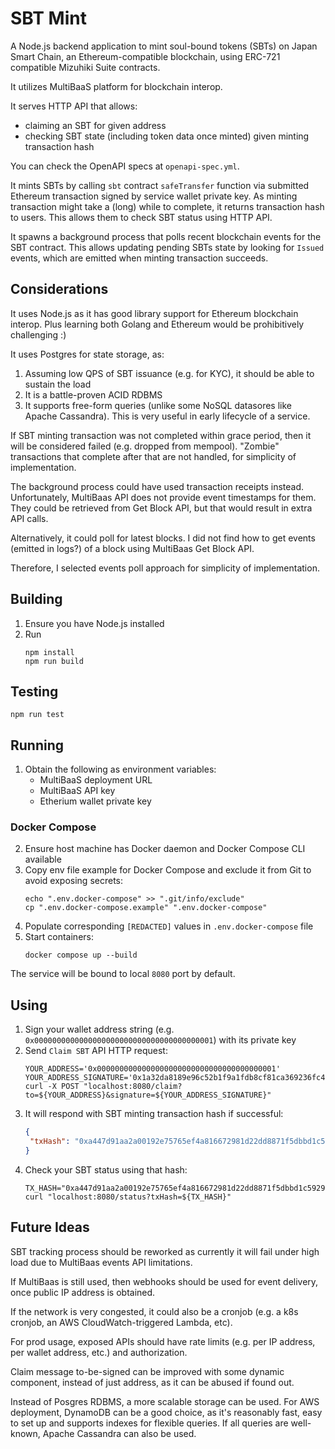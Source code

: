 # SBT Mint

A Node.js backend application to mint soul-bound tokens (SBTs) on Japan Smart Chain, an Ethereum-compatible blockchain, using ERC-721 compatible Mizuhiki Suite contracts.

It utilizes MultiBaaS platform for blockchain interop.

It serves HTTP API that allows:
* claiming an SBT for given address
* checking SBT state (including token data once minted) given minting transaction hash

You can check the OpenAPI specs at `openapi-spec.yml`.

It mints SBTs by calling `sbt` contract `safeTransfer` function via submitted Ethereum transaction signed by service wallet private key. As minting transaction might take a (long) while to complete, it returns transaction hash to users. This allows them to check SBT status using HTTP API.

It spawns a background process that polls recent blockchain events for the SBT contract. This allows updating pending SBTs state by looking for `Issued` events, which are emitted when minting transaction succeeds.

## Considerations

It uses Node.js as it has good library support for Ethereum blockchain interop. Plus learning both Golang and Ethereum would be prohibitively challenging :)

It uses Postgres for state storage, as:
1. Assuming low QPS of SBT issuance (e.g. for KYC), it should be able to sustain the load
2. It is a battle-proven ACID RDBMS
3. It supports free-form queries (unlike some NoSQL datasores like Apache Cassandra). This is very useful in early lifecycle of a service.

If SBT minting transaction was not completed within grace period, then it will be considered failed (e.g. dropped from mempool). "Zombie" transactions that complete after that are not handled, for simplicity of implementation.

The background process could have used transaction receipts instead. Unfortunately, MultiBaas API does not provide event timestamps for them. They could be retrieved from Get Block API, but that would result in extra API calls.

Alternatively, it could poll for latest blocks. I did not find how to get events (emitted in logs?) of a block using MultiBaas Get Block API.

Therefore, I selected events poll approach for simplicity of implementation.

## Building

1. Ensure you have Node.js installed
2. Run
   ```shell
   npm install
   npm run build
   ```

## Testing

```shell
npm run test
```

## Running

1. Obtain the following as environment variables:
   - MultiBaaS deployment URL
   - MultiBaaS API key 
   - Etherium wallet private key

### Docker Compose

2. Ensure host machine has Docker daemon and Docker Compose CLI available
3. Copy env file example for Docker Compose and exclude it from Git to avoid exposing secrets:
   ```shell
   echo ".env.docker-compose" >> ".git/info/exclude"
   cp ".env.docker-compose.example" ".env.docker-compose"
   ```
4. Populate corresponding `[REDACTED]` values in `.env.docker-compose` file
5. Start containers:
   ```shell
   docker compose up --build
   ```

The service will be bound to local `8080` port by default.

## Using

1. Sign your wallet address string (e.g. `0x0000000000000000000000000000000000000001`) with its private key
2. Send `Claim SBT` API HTTP request:
   ```shell
   YOUR_ADDRESS='0x0000000000000000000000000000000000000001'
   YOUR_ADDRESS_SIGNATURE='0x1a32da8189e96c52b1f9a1fdb8cf81ca369236fc4041f85d23fcd08eaad118e97182b8836ea2813b2c779feca296c4eae21453ef1e5f3f6705cc3845d9c549f31c'
   curl -X POST "localhost:8080/claim?to=${YOUR_ADDRESS}&signature=${YOUR_ADDRESS_SIGNATURE}"
   ```
3. It will respond with SBT minting transaction hash if successful:
   ```json
   {
    "txHash": "0xa447d91aa2a00192e75765ef4a816672981d22dd8871f5dbbd1c592916a19941"
   }
   ```
4. Check your SBT status using that hash:
   ```shell
   TX_HASH="0xa447d91aa2a00192e75765ef4a816672981d22dd8871f5dbbd1c592916a19941"
   curl "localhost:8080/status?txHash=${TX_HASH}"
   ```

## Future Ideas

SBT tracking process should be reworked as currently it will fail under high load due to MultiBaas events API limitations.

If MultiBaas is still used, then webhooks should be used for event delivery, once public IP address is obtained.

If the network is very congested, it could also be a cronjob (e.g. a k8s cronjob, an AWS CloudWatch-triggered Lambda, etc).

For prod usage, exposed APIs should have rate limits (e.g. per IP address, per wallet address, etc.) and authorization.

Claim message to-be-signed can be improved with some dynamic component, instead of just address, as it can be abused if found out.

Instead of Posgres RDBMS, a more scalable storage can be used. For AWS deployment, DynamoDB can be a good choice, as it's reasonably fast, easy to set up and supports indexes for flexible queries. If all queries are well-known, Apache Cassandra can also be used.
